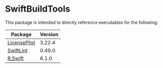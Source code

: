 # SwiftBuildTools

This package is intended to directly reference executables for the following:

| Package  | Version |
| ------------- | ------------- |
| [LicensePlist](https://github.com/mono0926/LicensePlist) | 3.22.4 |
| [SwiftLint](https://github.com/realm/SwiftLint) | 0.49.0 |
| [R.Swift](https://github.com/mac-cain13/R.swift) | 6.1.0 |
